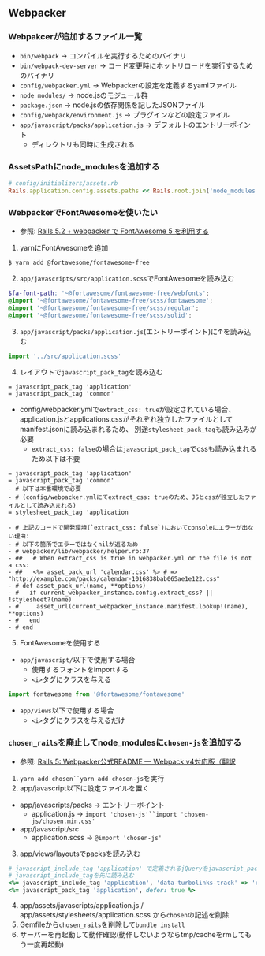 ## Webpacker
### Webpakcerが追加するファイル一覧
- `bin/webpack` -> コンパイルを実行するためのバイナリ
- `bin/webpack-dev-server` -> コード変更時にホットリロードを実行するためのバイナリ
- `config/webpacker.yml` -> Webpackerの設定を定義するyamlファイル
- `node_modules/` -> node.jsのモジュール群
- `package.json` -> node.jsの依存関係を記したJSONファイル
- `config/webpack/environment.js` -> プラグインなどの設定ファイル
- `app/javascript/packs/application.js` -> デフォルトのエントリーポイント
  - ディレクトリも同時に生成される

### AssetsPathにnode_modulesを追加する
```ruby
# config/initializers/assets.rb
Rails.application.config.assets.paths << Rails.root.join('node_modules')
```

### WebpackerでFontAwesomeを使いたい
- 参照: [Rails 5.2 + webpacker で FontAwesome 5 を利用する](https://qiita.com/fukmaru/items/427b43bd02a0b812212c)

1. yarnにFontAwesomeを追加
```
$ yarn add @fortawesome/fontawesome-free
```

2. `app/javascripts/src/application.scss`でFontAwesomeを読み込む
```scss
$fa-font-path: '~@fortawesome/fontawesome-free/webfonts';
@import '~@fortawesome/fontawesome-free/scss/fontawesome';
@import '~@fortawesome/fontawesome-free/scss/regular';
@import '~@fortawesome/fontawesome-free/scss/solid';
```

3. `app/javascript/packs/application.js`(エントリーポイント)に↑を読み込む
```js
import '../src/application.scss'
```

4. レイアウトで`javascript_pack_tag`を読み込む
```haml
= javascript_pack_tag 'application'
= javascript_pack_tag 'common'
```
- config/webpacker.ymlで`extract_css: true`が設定されている場合、
application.jsとapplications.cssがそれぞれ独立したファイルとしてmanifest.jsonに読み込まれるため、
別途`stylesheet_pack_tag`も読み込みが必要
  - `extract_css: false`の場合は`javascript_pack_tag`でcssも読み込まれるため以下は不要
```haml
= javascript_pack_tag 'application'
= javascript_pack_tag 'common'
- # 以下は本番環境で必要
- # (config/webpacker.ymlにてextract_css: trueのため、JSとcssが独立したファイルとして読み込まれる)
= stylesheet_pack_tag 'application

- # 上記のコードで開発環境(`extract_css: false`)においてconsoleにエラーが出ない理由:
- # 以下の箇所でエラーではなくnilが返るため
- # webpacker/lib/webpacker/helper.rb:37
- ##   # When extract_css is true in webpacker.yml or the file is not a css:
- ##   <%= asset_pack_url 'calendar.css' %> # => "http://example.com/packs/calendar-1016838bab065ae1e122.css"
- # def asset_pack_url(name, **options)
- #   if current_webpacker_instance.config.extract_css? || !stylesheet?(name)
- #     asset_url(current_webpacker_instance.manifest.lookup!(name), **options)
- #   end
- # end
```

5. FontAwesomeを使用する
- `app/javascript/`以下で使用する場合
  - 使用するフォントをimportする
  - `<i>`タグにクラスを与える
```js
import fontawesome from '@fortawesome/fontawesome'
```
- `app/views`以下で使用する場合
  - `<i>`タグにクラスを与えるだけ

### `chosen_rails`を廃止してnode_modulesに`chosen-js`を追加する
- 参照: [Rails 5: Webpacker公式README — Webpack v4対応版（翻訳](https://techracho.bpsinc.jp/hachi8833/2018_05_24/56977)

1. `yarn add chosen``yarn add chosen-js`を実行
2. app/javascript以下に設定ファイルを置く
  - app/javascripts/packs -> エントリーポイント
    - application.js -> `import 'chosen-js'``import 'chosen-js/chosen.min.css'`
  - app/javascript/src
    - application.scss -> `@import 'chosen-js'`
3. app/views/layoutsでpacksを読み込む
```ruby
# javascript_include_tag 'application' で定義されるjQueryをjavascript_pack_tagで使用するため、
# javascript_include_tagを先に読み込む
<%= javascript_include_tag 'application', 'data-turbolinks-track' => 'reload', defer: true %>
<%= javascript_pack_tag 'application', defer: true %>
```
4. app/assets/javascripts/application.js / app/assets/stylesheets/application.scss から`chosen`の記述を削除
5. Gemfileから`chosen_rails`を削除して`bundle install`
6. サーバーを再起動して動作確認(動作しないようならtmp/cacheをrmしてもう一度再起動)
